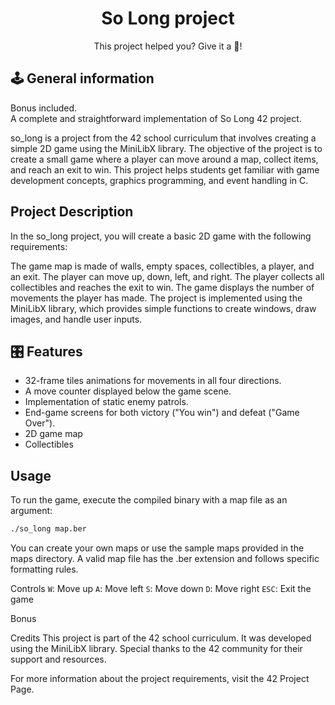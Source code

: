 <h1 align="center">
	So Long project
</h1>
<p align="center">
	This project helped you? Give it a 🌟!
</p>

##  🕹️ General information
Bonus included.</br>
A complete and straightforward implementation of So Long 42 project.</br>

so_long is a project from the 42 school curriculum that involves creating a simple 2D game using the MiniLibX library. The objective of the project is to create a small game where a player can move around a map, collect items, and reach an exit to win. This project helps students get familiar with game development concepts, graphics programming, and event handling in C.

## Project Description
In the so_long project, you will create a basic 2D game with the following requirements:

The game map is made of walls, empty spaces, collectibles, a player, and an exit.
The player can move up, down, left, and right.
The player collects all collectibles and reaches the exit to win.
The game displays the number of movements the player has made.
The project is implemented using the MiniLibX library, which provides simple functions to create windows, draw images, and handle user inputs.


## 🎛️ Features
- 32-frame tiles animations for movements in all four directions.
- A move counter displayed below the game scene.
- Implementation of static enemy patrols.
- End-game screens for both victory ("You win") and defeat ("Game Over").
- 2D game map
- Collectibles

## Usage
To run the game, execute the compiled binary with a map file as an argument:

```sh
./so_long map.ber
```
You can create your own maps or use the sample maps provided in the maps directory. A valid map file has the .ber extension and follows specific formatting rules.

Controls
`W`: Move up
`A`: Move left
`S`: Move down
`D`: Move right
`ESC`: Exit the game

Bonus

Credits
This project is part of the 42 school curriculum. It was developed using the MiniLibX library. Special thanks to the 42 community for their support and resources.

For more information about the project requirements, visit the 42 Project Page.